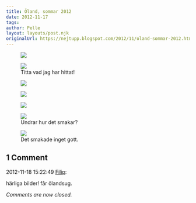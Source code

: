 ```yaml
---
title: Öland, sommar 2012
date: 2012-11-17
tags: 	
author: Pelle
layout: layouts/post.njk
originalUrl: https://nejtupp.blogspot.com/2012/11/oland-sommar-2012.html
---
```


<figure>
	<img src="../../../../img/O%CC%88land+-+Allma%CC%88nt-5C5C6813.jpg">
</figure>

<figure>
	<img src="../../../../img/O%CC%88land+-+Allma%CC%88nt-5C5C6821.jpg">
	<figcaption>Titta vad jag har hittat!</figcaption>
</figure>

<figure>
	<img src="../../../../img/O%CC%88land+-+Allma%CC%88nt-5C5C6826.jpg">
</figure>

<figure>
	<img src="../../../../img/O%CC%88land+-+Allma%CC%88nt-5C5C6841.jpg">
</figure>

<figure>
	<img src="../../../../img/O%CC%88land+-+Allma%CC%88nt-5C5C6830.jpg">
</figure>

<figure>
	<img src="../../../../img/O%CC%88land+-+Allma%CC%88nt-5C5C6836.jpg">
	<figcaption>Undrar hur det smakar?</figcaption>
</figure>

<figure>
	<img src="../../../../img/O%CC%88land+-+Allma%CC%88nt-5C5C6837.jpg">
	<figcaption>Det smakade inget gott.</figcaption>
</figure>



<div class="comments">
	<div class="comments-header"><h2>1 Comment</h2></div>
	<div class="comments-body">
			<div class="comment" id="comment-6990016938797995351">
				<p class="comment-header">
					<date datetime="2012-11-18T15:22:49.892+01:00">2012-11-18 15:22:49</date> 
					<a href="undefined" rel="nofollow">Filip</a>:
				</p>
				<div class="comment-content"><p>härliga bilder! får ölandsug.</p></div>
				<div class="comment-footer"></div>
			</div></div>
	<p class="comments-footer"><em>Comments are now closed.</em></p>
</div>